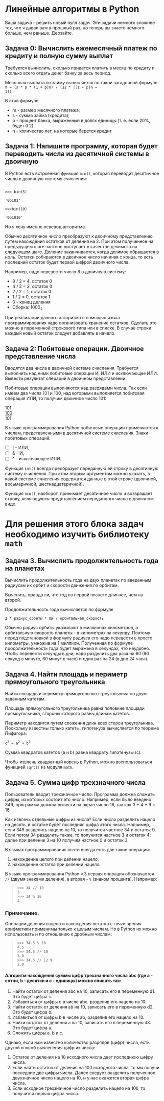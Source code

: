 # Линейные алгоритмы в Python
Ваша задача - решить новый пулл задач. Эти задачи
немного сложнее тех, что я давал вам в прошлый раз,
но теперь вы знаете немного больше, чем раньше. Дерзайте.
## Задача 0: Вычислить ежемесячный платеж по кредиту и полную сумму выплат
Требуется вычислить, сколько придется платить в месяц по кредиту и сколько всего отдать денег банку за весь период.

Месячная выплата по займу вычисляется по такой загадочной формуле:<br/>
<code>m = (s * p * (1 + p)n) / (12 * ((1 + p)n – 1))</code><br/>

В этой формуле:
* m - размер месячного платежа;
* s - сумма займа (кредита);
* p - процент банка, выраженный в долях единицы (т. е. если 20%, будет 0.2).
* n - количество лет, на которые берется кредит.

## Задача 1: Напишите программу, которая будет переводить числа из десятичной системы в двоичную

В Python есть встроенная функция <code>bin()</code>, которая 
переводит десятичное число в двоичную систему счисления:

<code>
>>> bin(5)<br>
'0b101'<br>
>>>bin(10)<br>
'0b1010'
</code>

Но я хочу именно перевод алгоритма.

Обычно десятичное число преобразуют к двоичному 
представлению путем нахождения остатков от деления на 2. 
При этом полученное на предыдущем шаге частное выступает 
в качестве делимого на следующем шаге. Деление 
заканчивается, когда делимое обращается в ноль. 
Остатки собираются в двоичное число начиная с конца, 
то есть последний остаток будет первой цифрой двоичного 
числа. 

Например, надо перевести число 8 в двоичную систему:

+ 8 / 2 = 4, остаток 0
+ 4 / 2 = 2, остаток 0
+ 2 / 2 = 1, остаток 0
+ 1 / 2 = 0, остаток 1
+ 0 - конец деления 
+ Сборка: 1000<sub>2</sub>

При реализации данного алгоритма с помощью языка 
программирования надо организовать хранение остатков. 
Сделать это можно в переменной строкового типа или в 
списке. В случае строки каждый новый остаток следует 
добавлять в начало.

## Задача 2: Побитовые операции. Двоичное представление числа
Вводятся два числа в двоичной системе счисления. 
Требуется выполнить над ними побитовые операции И, ИЛИ и исключающее ИЛИ. Вывести результат операций в двоичном представлении.

Побитовые операции выполняются над разрядами числа. 
Так если имеем два числа 101 и 100, над которыми выполняется побитовая операция ИЛИ, то получим двоичное число 101:

101<br>
<u>100</u><br>
101

В языке программирования Python побитовые операции 
применяются к числам, представленными в десятичной 
системе счисления. Знаки побитовых операций:
- [ ] | - ИЛИ, 
- [ ] & - И, 
- [ ] ^ - исключающее ИЛИ.

Функция <code>int()</code> всегда преобразует переданную ей строку 
в десятичную систему счисления. При этом вторым 
аргументом можно указать, в какой системе счисления 
содержатся данные в этой строке (двоичной, восьмеричной, 
шестнадцатеричной).

Функция <code>bin()</code>, наоборот, принимает 
десятичное число и возвращает строку, являющуюся 
представлением переданного числа в двоичном виде.

# Для решения этого блока задач необходимо изучить библиотеку <code>math</code>

## Задача 3. Вычислить продолжительность года на планетах
Вычислить продолжительность года на двух планетах по введенным радиусам их орбит и скорости движения по орбитам.

Выяснить, правда ли, что год на первой планете длиннее, чем на второй.

Продолжительность года вычисляется по формуле

<code>2 * радиус_орбиты * пи / орбитальная_скорость</code>

Обычно радиус орбиты указывают в миллионах километров, а орбитальную скорость планеты - в километрах за секунду. 
Поэтому перед подстановкой в формулу радиуса его надо перевести в просто километры, умножив на 1 миллион. 
Полученная по формуле продолжительность года будет выражена в секундах, что неудобно. 
Чтобы перевести секунды в дни, надо разделить два раза на 60 (60 секунд в минуте, 60 минут в часе) и один раз на 24 (в дне 24 часа).

## Задача 4. Найти площадь и периметр прямоугольного треугольника
Найти площадь и периметр прямоугольного треугольника по двум заданным катетам.

Площадь прямоугольного треугольника равна половине площади прямоугольника, 
стороны которого равны длинам катетов.

Периметр находится путем сложения длин всех сторон треугольника. 
Поскольку известны только катеты, гипотенуза вычисляется по теореме Пифагора:

<code>c<sup>2</sup> = a<sup>2</sup> + b<sup>2</sup></code>

Сумма квадратов катетов (a и b) равна квадрату гипотенузы (с).

Чтобы извлечь квадратный корень в Python, 
можно воспользоваться функцией <code>sqrt()</code> из модуля <code>math</code>.

## Задача 5. Сумма цифр трехзначного числа
Пользователь вводит трехзначное число. Программа должна сложить цифры, 
из которых состоит это число. Например, если было введено 349, программа 
должна вывести на экран число 16, так как 3 + 4 + 9 = 16.

Как извлечь отдельные цифры из числа? Если число разделить 
нацело на десять, в остатке будет последняя цифра этого числа. Например, 
если 349 разделить нацело на 10, то получится частное 34 и остаток 9. 
Если потом 34 разделить также, то получится частное 3 и остаток 4; далее при 
делении 3 на 10 получим частное 0 и остаток 3.

В языках программирования почти всегда есть две такие операции:

<ol>
<li>нахождение целого при делении нацело,</li>
<li>нахождение остатка при делении нацело.</li>
</ol>
В языке программирования Python v.3 первая операция обозначается <code>//</code> (двумя знаками деления), а вторая - <code>%</code> (знаком процента). Например:
<blockquote>
<code>>>> 34 // 10 </code><br>
<code>3</code><br>
<code>>>> 34 % 10</code><br>
<code>4</code>
</blockquote>

### Примечание. 

Операции деления нацело и нахождения остатка с точки зрения арифметики применимы только к целым числам. Но в Python их можно использовать и по отношению к дробным числам:
<blockquote>
<code>>>> 34.5 % 10 </code><br>
<code>4.5</code><br>
<code>>>> 34.5 // 10 </code><br>
<code>3.0</code><br>
<code>>>> 34.5 // 12.9 </code><br>
<code>2.0</code>
</blockquote>

#### Алгоритм нахождения суммы цифр трехзначного числа abc (где a - сотни, b - десятки и c - единицы) можно описать так:

<ol>
<li>Найти остаток от деления abc на 10, записать его в переменную d1. Это будет цифра c.</li>
<li>Избавиться от цифры c в числе abc, разделив его нацело на 10.</li>
<li>Найти остаток от деления ab на 10, записать его в переменную d2. Это будет цифра b.</li>
<li>Избавиться от цифры b в числе ab, разделив его нацело на 10.</li>
<li>Найти остаток от деления a на 10, записать его в переменную d3. Это будет цифра a.</li>
<li>Сложить цифры a, b и c.</li>
</ol>

Однако, если нам известно количество разрядов (цифр) числа, есть другой способ вычленения цифр из числа:
<ol>
<li>Остаток от деления на 10 исходного числа дает последнюю цифру числа.</li>
<li>Если найти остаток от деления на 100 исходного числа, то мы получи последние две цифры числа. Далее следует разделить полученное двухзначное число нацело на 10, и у нас окажется вторая цифра числа.</li>
<li>Если исходное трехзначное число разделить нацело на 100, то получится первая цифра числа.</li>
</ol>